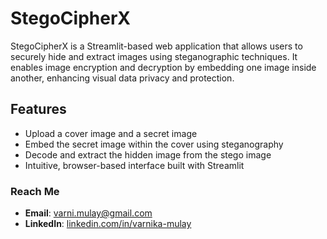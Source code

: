 # StegoCipherX

StegoCipherX is a Streamlit-based web application that allows users to securely hide and extract images using steganographic techniques. It enables image encryption and decryption by embedding one image inside another, enhancing visual data privacy and protection.

## Features
- Upload a cover image and a secret image
- Embed the secret image within the cover using steganography
- Decode and extract the hidden image from the stego image
- Intuitive, browser-based interface built with Streamlit

### Reach Me
- **Email**: varni.mulay@gmail.com  
- **LinkedIn**: [linkedin.com/in/varnika-mulay](https://www.linkedin.com/in/varnika-mulay)
